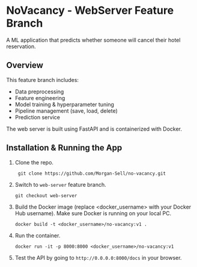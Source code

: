 # NoVacancy - WebServer Feature Branch
A ML application that predicts whether someone will cancel their hotel reservation.

## Overview
This feature branch includes:
- Data preprocessing
- Feature engineering
- Model training & hyperparameter tuning
- Pipeline management (save, load, delete)
- Prediction service

The web server is built using FastAPI and is containerized with Docker.

## Installation & Running the App

1. Clone the repo.
   ```
    git clone https://github.com/Morgan-Sell/no-vacancy.git
   ```

2. Switch to `web-server` feature branch.
   ```
   git checkout web-server
   ```

3. Build the Docker image (replace <docker_username> with your Docker Hub username). Make sure Docker is running on your local PC.
   ```
   docker build -t <docker_username>/no-vacancy:v1 .
   ```

4. Run the container.
   ```
   docker run -it -p 8000:8000 <docker_username>/no-vacancy:v1
   ```

5. Test the API by going to `http://0.0.0.0:8000/docs` in your browser.
